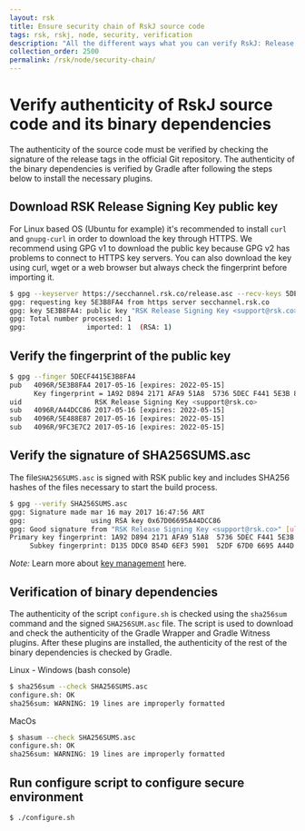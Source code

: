 ```yaml
---
layout: rsk
title: Ensure security chain of RskJ source code
tags: rsk, rskj, node, security, verification
description: "All the different ways what you can verify RskJ: Release signing key, fingerprint of the public key, SHA256SUMS.asc, binary dependencies, secure environment script"
collection_order: 2500
permalink: /rsk/node/security-chain/
---
```


# Verify authenticity of RskJ source code and its binary dependencies

The authenticity of the source code must be verified by checking the signature of the release tags in the official Git repository. The authenticity of the binary dependencies is verified by Gradle after following the steps below to install the necessary plugins.

## Download RSK Release Signing Key public key

For Linux based OS (Ubuntu for example) it's recommended to install `curl` and `gnupg-curl` in order to download the key through HTTPS.
We recommend using GPG v1 to download the public key because GPG v2 has problems to connect to HTTPS key servers. You can also download the key using curl, wget or a web browser but always check the fingerprint before importing it.

``` bash
$ gpg --keyserver https://secchannel.rsk.co/release.asc --recv-keys 5DECF4415E3B8FA4
gpg: requesting key 5E3B8FA4 from https server secchannel.rsk.co
gpg: key 5E3B8FA4: public key "RSK Release Signing Key <support@rsk.co>" imported
gpg: Total number processed: 1
gpg:               imported: 1  (RSA: 1)
```

## Verify the fingerprint of the public key

``` bash
$ gpg --finger 5DECF4415E3B8FA4
pub   4096R/5E3B8FA4 2017-05-16 [expires: 2022-05-15]
      Key fingerprint = 1A92 D894 2171 AFA9 51A8  5736 5DEC F441 5E3B 8FA4
uid                  RSK Release Signing Key <support@rsk.co>
sub   4096R/A44DCC86 2017-05-16 [expires: 2022-05-15]
sub   4096R/5E488E87 2017-05-16 [expires: 2022-05-15]
sub   4096R/9FC3E7C2 2017-05-16 [expires: 2022-05-15]
```

## Verify the signature of SHA256SUMS.asc

The file`SHA256SUMS.asc` is signed with RSK public key and includes SHA256 hashes of the files necessary to start the build process.

```bash
$ gpg --verify SHA256SUMS.asc
gpg: Signature made mar 16 may 2017 16:47:56 ART
gpg:                using RSA key 0x67D06695A44DCC86
gpg: Good signature from "RSK Release Signing Key <support@rsk.co>" [ultimate]
Primary key fingerprint: 1A92 D894 2171 AFA9 51A8  5736 5DEC F441 5E3B 8FA4
     Subkey fingerprint: D135 DDC0 B54D 6EF3 5901  52DF 67D0 6695 A44D CC86
```

*Note:* Learn more about [key management](https://www.gnupg.org/gph/en/manual/x334.html) here.

## Verification of binary dependencies

The authenticity of the script `configure.sh` is checked using the `sha256sum` command and the signed `SHA256SUM.asc` file. The script is used to download and check the authenticity of the Gradle Wrapper and Gradle Witness plugins. After these plugins are installed, the authenticity of the rest of the binary dependencies is checked by Gradle.

Linux - Windows (bash console)

```bash
$ sha256sum --check SHA256SUMS.asc
configure.sh: OK
sha256sum: WARNING: 19 lines are improperly formatted
```

MacOs

```bash
$ shasum --check SHA256SUMS.asc
configure.sh: OK
sha256sum: WARNING: 19 lines are improperly formatted
```

## Run configure script to configure secure environment

```bash
$ ./configure.sh
```
